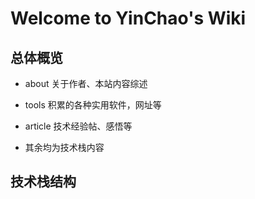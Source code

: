 # Welcome to YinChao's Wiki

## 总体概览

- about 关于作者、本站内容综述
- tools 积累的各种实用软件，网址等

- article 技术经验帖、感悟等

- 其余均为技术栈内容


## 技术栈结构